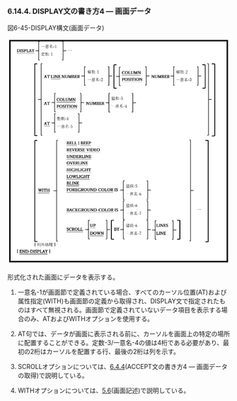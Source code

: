 ### 6.14.4. DISPLAY文の書き方4 ― 画面データ

図6-45-DISPLAY構文(画面データ)

![alt text](Image/6-45-Display.png)

形式化された画面にデータを表示する。

1. 一意名-1が画面節で定義されている場合、すべてのカーソル位置(AT)および属性指定(WITH)も画面節の定義から取得され、DISPLAY文で指定されたものはすべて無視される。画面節で定義されていないデータ項目を表示する場合のみ、ATおよびWITHオプションを使用する。

2. AT句では、データが画面に表示される前に、カーソルを画面上の特定の場所に配置することができる。定数-3/一意名-4の値は4桁である必要があり、最初の2桁はカーソルを配置する行、最後の2桁は列を示す。

3. SCROLLオプションについては、[6.4.4](6-4-4.md)(ACCEPT文の書き方4 ― 画面データの取得)で説明している。

4. WITHオプションについては、[5.6](5-6.md)(画面記述)で説明している。
